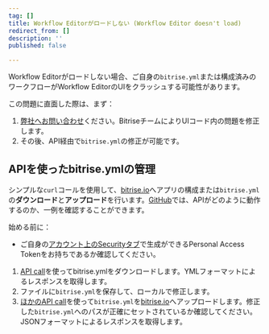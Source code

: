 ```yaml
---
tag: []
title: Workflow Editorがロードしない (Workflow Editor doesn't load)
redirect_from: []
description: ''
published: false

---
```

Workflow Editorがロードしない場合、ご自身の`bitrise.yml`または構成済みのワークフローがWorkflow EditorのUIをクラッシュする可能性があります。

この問題に直面した際は、まず：

1. [弊社へお問い合わせ](https://www.bitrise.io/contact)ください。BitriseチームによりUIコード内の問題を修正します。
2. その後、API経由で`bitrise.yml`の修正が可能です。

## APIを使ったbitrise.ymlの管理

シンプルな`curl`コールを使用して、[bitrise.io](https://www.bitrise.io)へアプリの構成または`bitrise.yml`の**ダウンロード**と**アップロード**を行います。[GitHub](https://github.com/bitrise-io/bitrise/blob/master/_examples/experimentals/upload_download_bitrise_io/bitrise.yml)では、APIがどのように動作するのか、一例を確認することができます。

始める前に：

* ご自身の[アカウント上のSecurityタブ](https://www.bitrise.io/me/profile#/security)で生成ができるPersonal Access Tokenをお持ちであるか確認してください。

1. [API call](/api/v0.1/#get-appsapp-slugbitriseyml)を使ってbitrise.ymlをダウンロードします。YMLフォーマットによるレスポンスを取得します。
2. ファイルに`bitrise.yml`を保存して、ローカルで修正します。
3. [ほかのAPI call](/api/v0.1/#post-appsapp-slugbitriseyml)を使って`bitrise.yml`を[bitrise.io](https://www.bitrise.io)へアップロードします。修正した`bitrise.yml`へのパスが正確にセットされているか確認してください。JSONフォーマットによるレスポンスを取得します。